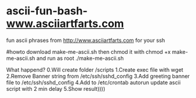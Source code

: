 # ascii-fun-bash-www.asciiartfarts.com
fun ascii phrases from http://www.asciiartfarts.com for your ssh


#howto
download make-me-ascii.sh 
then chmod it with chmod +x make-me-ascii.sh
and run as root ./make-me-ascii.sh

What happend?
0.Will create folder /scripts
1.Create exec file with wget
2.Remove Banner string from /etc/ssh/sshd_config
3.Add greeting banner file to /etc/ssh/sshd_config
4.Add to /etc/crontab autorun update ascii script with 2 min delay
5.Show result))))
